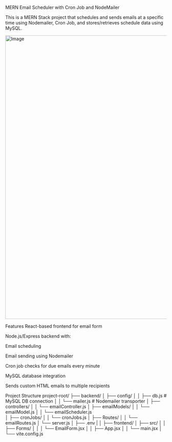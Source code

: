 MERN Email Scheduler with Cron Job and NodeMailer

This is a MERN Stack project that schedules and sends emails at a specific time using Nodemailer, Cron Job, and stores/retrieves schedule data using MySQL.

<img width="1878" height="886" alt="Image" src="https://github.com/user-attachments/assets/dff3fcb1-a914-4177-a5dd-830256a82b43" />

 Features
React-based frontend for email form

Node.js/Express backend with:

Email scheduling

Email sending using Nodemailer

Cron job checks for due emails every minute

MySQL database integration

Sends custom HTML emails to multiple recipients

Project Structure
project-root/
├── backend/
│   ├── config/
│   │   ├── db.js            # MySQL DB connection
│   │   └── mailer.js        # Nodemailer transporter
│   ├── controllers/
│   │   └── emailController.js
│   ├── emailModels/
│   │   └── emailModel.js
│   │   └── emailScheduler.js  
│   ├── cronJobs/
│   │   └── cronJobs.js
│   ├── Routes/
│   │   └── emailRoutes.js
│   └── server.js
│   ├── .env
|
│
├── frontend/
│   ├── src/
│   │   ├── Forms/
│   │   │   └── EmailForm.jsx
│   │   ├── App.jsx
│   │   └── main.jsx
│   └── vite.config.js




